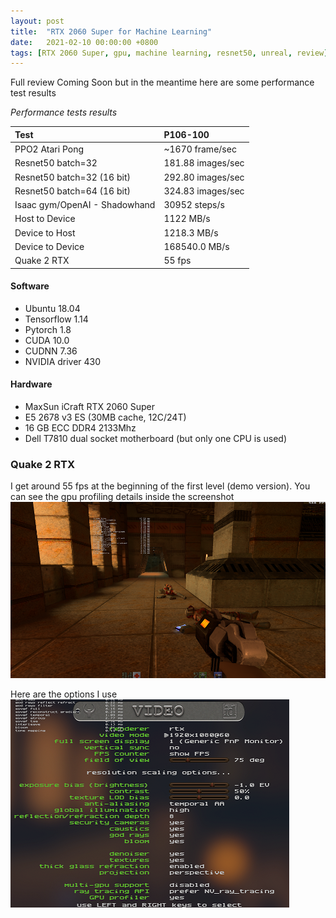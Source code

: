 ```yaml
---
layout: post
title:  "RTX 2060 Super for Machine Learning"
date:   2021-02-10 00:00:00 +0800
tags: [RTX 2060 Super, gpu, machine learning, resnet50, unreal, review]
---
```



Full review Coming Soon but in the meantime here are some performance test results

_Performance tests results_

| Test        	   | P106-100           | 
|:-----------------|:-------------------|
| PPO2 Atari Pong  | ~1670 frame/sec    |
| Resnet50 batch=32 |    181.88 images/sec |
| Resnet50 batch=32 (16 bit) |    292.80 images/sec |
| Resnet50 batch=64 (16 bit) |    324.83 images/sec |
| Isaac gym/OpenAI - Shadowhand |    30952 steps/s |                   
| Host to Device   | 1122 MB/s        | 
| Device to Host   | 1218.3 MB/s        | 
| Device to Device | 168540.0 MB/s      |
| Quake 2 RTX      |     55 fps         |





#### Software
*	Ubuntu 18.04
*	Tensorflow 1.14
*   Pytorch 1.8
*	CUDA 10.0
*	CUDNN 7.36
*	NVIDIA driver 430

#### Hardware
*	MaxSun iCraft RTX 2060 Super
*	E5 2678 v3 ES (30MB cache, 12C/24T)
*	16 GB ECC DDR4 2133Mhz
*	Dell T7810 dual socket motherboard (but only one CPU is used)


### Quake 2 RTX
I get around 55 fps at the beginning of the first level (demo version). You can see the gpu profiling details inside the screenshot
![quake_rtx](/assets/rtx2060super/quake_rtx.png)

Here are the options I use
![quake_rtx_options](/assets/rtx2060super/quake_rtx_options.png)